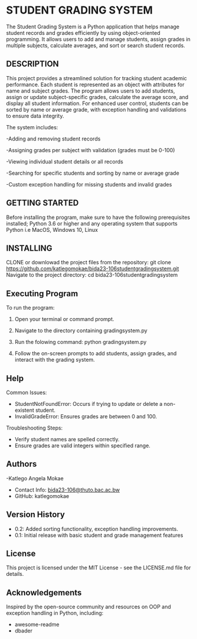 # STUDENT GRADING SYSTEM

The Student Grading System is a Python application that helps manage student records and grades efficiently by using object-oriented programming. It allows users to add and manage students, assign grades in multiple subjects, calculate averages, and sort or search student records.

## DESCRIPTION
This project provides a streamlined solution for tracking student academic performance. Each student is represented as an object with attributes for name and subject grades. The program allows users to add students, assign or update subject-specific grades, calculate the average score, and display all student information. For enhanced user control, students can be sorted by name or average grade, with exception handling and validations to ensure data integrity.

The system includes:

-Adding and removing student records


-Assigning grades per subject with validation (grades must be 0-100)


-Viewing individual student details or all records


-Searching for specific students and sorting by name or average grade


-Custom exception handling for missing students and invalid grades



## GETTING STARTED
Before installing the program, make sure to have the following prerequisites installed;
Python 3.6 or higher and any operating system that supports Python i.e MacOS, Windows 10, Linux

## INSTALLING
CLONE or downlowad the project files from the repository:
git clone https://github.com/katlegomokae/bida23-106studentgradingsystem.git
Navigate to the project directory:
cd bida23-106studentgradingsystem

## Executing Program
To run the program:
1. Open your terminal or command prompt.

   
2. Navigate to the directory containing gradingsystem.py

   
3. Run the folowing command:
    python gradingsystem.py

   
4. Follow the on-screen prompts to add students, assign grades, and interact with the grading system.

## Help
Common Issues:
- StudentNotFoundError: Occurs if trying to update or delete a non-existent student.
- InvalidGradeError: Ensures grades are between 0 and 100.

  
Troubleshooting Steps:
- Verify student names are spelled correctly.
- Ensure grades are valid integers within specified range.

## Authors
-Katlego Angela Mokae
   - Contact Info: bida23-106@thuto.bac.ac.bw
   - GitHub: katlegomokae

## Version History
- 0.2: Added sorting functionality, exception handling improvements.
- 0.1: Initial release with basic student and grade management features

## License
This project is licensed under the MIT License - see the LICENSE.md file for details.

## Acknowledgements
Inspired by the open-source community and resources on OOP and exception handling in Python, including:
- awesome-readme
- dbader
